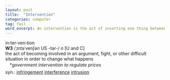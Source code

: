 ```yaml
---
layout: post
title:  "Intervention"
categories: computer
tag: fail
word_excerpt: An intervention is the act of inserting one thing between others, like a person trying to help.
---
```

<DIV style="MARGIN: 0px 0px 5px">in<B>·</B>ter<B>·</B>ven<B>·</B>tion<BR><B>W3</B> /ˌɪntəˈvenʃən US -tər-/ <I>n</I> [U and C] <BR>the act of becoming involved in an argument, fight, or other difficult situation in order to change what happens<BR>　*<I>government intervention to regulate prices</I></DIV>
<DIV style="MARGIN: 0px 0px 5px">
<DIV style="MARGIN: 4px 0px">syn.: <A href="{{ site.baseurl }}/infringement"><U>infringement</U></A> <A href="{{ site.baseurl }}/interference"><U>interference</U></A> <A href="{{ site.baseurl }}/intrusion"><U>intrusion</U></A></DIV></DIV>
